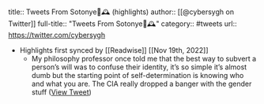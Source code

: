 title:: Tweets From Sotonye🏹🕰 (highlights)
author:: [[@cybersygh on Twitter]]
full-title:: "Tweets From Sotonye🏹🕰"
category:: #tweets
url:: https://twitter.com/cybersygh

- Highlights first synced by [[Readwise]] [[Nov 19th, 2022]]
	- My philosophy professor once told me that the best way to subvert a person’s will was to confuse their identity, it’s so simple it’s almost dumb but the starting point of self-determination is knowing who and what you are. The CIA really dropped a banger with the gender stuff ([View Tweet](https://twitter.com/cybersygh/status/1485232577720033284))